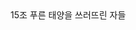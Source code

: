 <head>
15조 푸른 태양을 쓰러뜨린 자들<br>
<title>관계 중점 채팅 앱<title>
<head>
<body>
<h1>1. 프로젝트 개요<h1>

<h2>프로젝트 소개<h2>

<h3>프로젝트명 : RelationShip<h3><br>
<h4>프로젝트 주제 : 관계 강조형 채팅 앱<br>
프로젝트 목적<h4><br>
<p>평소 채팅 앱을 이용하여 채팅할 때 누군가와의 약속을 잡거나 여행 일정 등을 관리할 때 매번 메모 앱을 들어가서 따로 입력하고 또 그것을 후에 찾는 것에 대해 불편함을 느꼈다. 기존의 채팅앱과 메모장 앱은 다른 앱에 해당하여 나중에 이를 찾고 정리하기 불편함으로 이를 채팅방 내부의 개인 메모장을 만들어 각 상대에 해당하는 적절한 정보를 저장하며 간편히 이용할 수 있게 하려고 채팅방 메모장 기능을 구현하는 것을 계획하였다.<p>
<p>기존 채팅 앱의 경우(카카오톡, 기본 메시지 등)는 주로 가나다순 정렬이나 최신 대화 순 정렬로 나열되어 있다. 그렇기에 관계가 많아질수록 그들의 관계를 한눈에 보기가 힘들어진다. 이를 현재 사용자 주변의 관계를 더 쉽고 한 번에 볼 수 있으면 좋을 것 같다고 생각하여 마인드맵 형태의 관계도로 표현할 수 있는 기능을 구현하기로 계획하였다.<p>
<p>단순히 주변 관계를 나열하여 보여주는 것은 사람 수가 많아지거나 동명이인이 있는 경우 상대방과 어떤 관계인지 확인하기 불편하다고 느껴 특정 그룹을 만들고 그룹에 해당하는 친구들을 추가하여 그룹화하는 기능이 있으면 편리할 것 같다고 생각하여 관계 그룹화 기능을 계획하였다.<p>
사용 언어 및 툴<br>
Django(백엔드)<br>
React Native(프론트)<br>
MySQL 8.x<br>
Redis<br>
Android, iPhone Emulator<br>
<body>